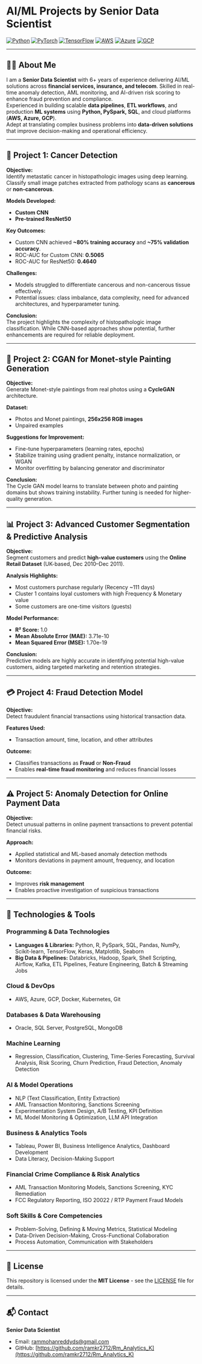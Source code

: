 # AI/ML Projects by Senior Data Scientist

[![Python](https://img.shields.io/badge/Python-3.9+-blue)](https://www.python.org/)
[![PyTorch](https://img.shields.io/badge/PyTorch-1.12-orange)](https://pytorch.org/)
[![TensorFlow](https://img.shields.io/badge/TensorFlow-2.x-orange)](https://www.tensorflow.org/)
[![AWS](https://img.shields.io/badge/AWS-Cloud-yellow)](https://aws.amazon.com/)
[![Azure](https://img.shields.io/badge/Azure-Cloud-blue)](https://azure.microsoft.com/)
[![GCP](https://img.shields.io/badge/GCP-Cloud-lightgrey)](https://cloud.google.com/)

---

## 👨‍💻 About Me
I am a **Senior Data Scientist** with 6+ years of experience delivering AI/ML solutions across **financial services, insurance, and telecom**. Skilled in real-time anomaly detection, AML monitoring, and AI-driven risk scoring to enhance fraud prevention and compliance.  
Experienced in building scalable **data pipelines**, **ETL workflows**, and production **ML systems** using **Python, PySpark, SQL**, and cloud platforms (**AWS, Azure, GCP**).  
Adept at translating complex business problems into **data-driven solutions** that improve decision-making and operational efficiency.

---

## 🧬 Project 1: Cancer Detection

**Objective:**  
Identify metastatic cancer in histopathologic images using deep learning. Classify small image patches extracted from pathology scans as **cancerous** or **non-cancerous**.

**Models Developed:**
- **Custom CNN**
- **Pre-trained ResNet50**

**Key Outcomes:**
- Custom CNN achieved **~80% training accuracy** and **~75% validation accuracy**.
- ROC-AUC for Custom CNN: **0.5065**  
- ROC-AUC for ResNet50: **0.4640**

**Challenges:**  
- Models struggled to differentiate cancerous and non-cancerous tissue effectively.  
- Potential issues: class imbalance, data complexity, need for advanced architectures, and hyperparameter tuning.

**Conclusion:**  
The project highlights the complexity of histopathologic image classification. While CNN-based approaches show potential, further enhancements are required for reliable deployment.

---

## 🎨 Project 2: CGAN for Monet-style Painting Generation

**Objective:**  
Generate Monet-style paintings from real photos using a **CycleGAN** architecture.

**Dataset:**  
- Photos and Monet paintings, **256x256 RGB images**
- Unpaired examples

**Suggestions for Improvement:**
- Fine-tune hyperparameters (learning rates, epochs)
- Stabilize training using gradient penalty, instance normalization, or WGAN
- Monitor overfitting by balancing generator and discriminator

**Conclusion:**  
The Cycle GAN model learns to translate between photo and painting domains but shows training instability. Further tuning is needed for higher-quality generation.

---

## 📊 Project 3: Advanced Customer Segmentation & Predictive Analysis

**Objective:**  
Segment customers and predict **high-value customers** using the **Online Retail Dataset** (UK-based, Dec 2010–Dec 2011).

**Analysis Highlights:**
- Most customers purchase regularly (Recency ~111 days)
- Cluster 1 contains loyal customers with high Frequency & Monetary value
- Some customers are one-time visitors (guests)

**Model Performance:**
- **R² Score:** 1.0  
- **Mean Absolute Error (MAE):** 3.71e-10  
- **Mean Squared Error (MSE):** 1.70e-19  

**Conclusion:**  
Predictive models are highly accurate in identifying potential high-value customers, aiding targeted marketing and retention strategies.

---

## 💳 Project 4: Fraud Detection Model

**Objective:**  
Detect fraudulent financial transactions using historical transaction data.

**Features Used:**  
- Transaction amount, time, location, and other attributes  

**Outcome:**  
- Classifies transactions as **Fraud** or **Non-Fraud**  
- Enables **real-time fraud monitoring** and reduces financial losses

---

## ⚠️ Project 5: Anomaly Detection for Online Payment Data

**Objective:**  
Detect unusual patterns in online payment transactions to prevent potential financial risks.

**Approach:**  
- Applied statistical and ML-based anomaly detection methods
- Monitors deviations in payment amount, frequency, and location

**Outcome:**  
- Improves **risk management**
- Enables proactive investigation of suspicious transactions

---

## 🔧 Technologies & Tools

### Programming & Data Technologies
- **Languages & Libraries:** Python, R, PySpark, SQL, Pandas, NumPy, Scikit-learn, TensorFlow, Keras, Matplotlib, Seaborn  
- **Big Data & Pipelines:** Databricks, Hadoop, Spark, Shell Scripting, Airflow, Kafka, ETL Pipelines, Feature Engineering, Batch & Streaming Jobs  

### Cloud & DevOps
- AWS, Azure, GCP, Docker, Kubernetes, Git  

### Databases & Data Warehousing
- Oracle, SQL Server, PostgreSQL, MongoDB  

### Machine Learning
- Regression, Classification, Clustering, Time-Series Forecasting, Survival Analysis, Risk Scoring, Churn Prediction, Fraud Detection, Anomaly Detection  

### AI & Model Operations
- NLP (Text Classification, Entity Extraction)  
- AML Transaction Monitoring, Sanctions Screening  
- Experimentation System Design, A/B Testing, KPI Definition  
- ML Model Monitoring & Optimization, LLM API Integration  

### Business & Analytics Tools
- Tableau, Power BI, Business Intelligence Analytics, Dashboard Development  
- Data Literacy, Decision-Making Support  

### Financial Crime Compliance & Risk Analytics
- AML Transaction Monitoring Models, Sanctions Screening, KYC Remediation  
- FCC Regulatory Reporting, ISO 20022 / RTP Payment Fraud Models  

### Soft Skills & Core Competencies
- Problem-Solving, Defining & Moving Metrics, Statistical Modeling  
- Data-Driven Decision-Making, Cross-Functional Collaboration  
- Process Automation, Communication with Stakeholders


---

## 📄 License
This repository is licensed under the **MIT License** - see the [LICENSE](LICENSE) file for details.

---

## 📬 Contact
**Senior Data Scientist**  
- Email: [rammohanreddyds@gmail.com](mailto:rammohanreddyds@gmail.com)  
- GitHub: [https://github.com/ramkr2712/Rm_Analytics_K](https://github.com/ramkr2712/Rm_Analytics_K)
